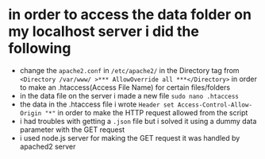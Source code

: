 # in order to access the data folder on my localhost server i did the following
* change the `apache2.conf` in `/etc/apache2/` in the Directory tag from `<Directory /var/www/ >*** AllowOverride all ***</Directory>` in order to make an .htaccess(Access File Name) for certain files/folders
* in the data file on the server i made a new file `sudo nano .htaccess`
* the data in the .htaccess file i wrote `Header set Access-Control-Allow-Origin "*"` in order to make the HTTP request allowed from the script
* i had troubles with getting a `.json` file but i solved it using a dummy data parameter with the GET request
* i used node.js server for making the GET request it was handled by apached2 server